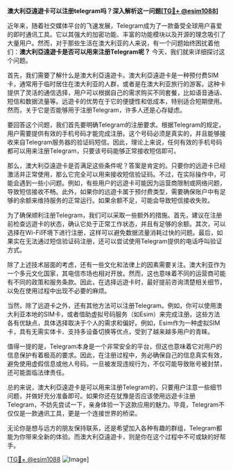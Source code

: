 **澳大利亞遠遊卡可以注册telegram吗？深入解析这一问题[[TG💪+ @esim1088](https://t.me/s/esim1088)]**

近年来，随着社交媒体平台的飞速发展，Telegram成为了一款备受全球用户喜爱的即时通讯工具。它以其强大的加密功能、丰富的功能模块以及开源的理念吸引了大量用户。然而，对于那些生活在澳大利亚的人来说，有一个问题始终困扰着他们：**澳大利亞遠遊卡是否可以用来注册Telegram呢？** 今天，我们就来详细探讨这个问题。

首先，我们需要了解什么是澳大利亞遠遊卡。澳大利亞遠遊卡是一种预付费SIM卡，通常用于临时居住在澳大利亚的人群，或者是在澳大利亚旅行的游客。这种卡提供了灵活的通信选择，用户可以根据自己的需求购买不同套餐，比如语音通话、短信和数据流量等。远遊卡的优势在于它的便捷性和低成本，特别适合短期使用。然而，关于它是否能够用于注册Telegram，许多人还是心存疑虑。

要回答这个问题，我们首先要明确Telegram的注册要求。根据Telegram的规定，用户需要提供有效的手机号码才能完成注册。这个号码必须是真实的，并且能够接收来自Telegram服务器的验证码短信。因此，理论上来说，任何有效的手机号码都可以用来注册Telegram，只要该号码能够正常接收短信即可。

那么，澳大利亞遠遊卡是否满足这些条件呢？答案是肯定的。只要你的远遊卡已经激活并正常使用，那么它完全可以用来接收短信验证码。不过，在实际操作中，可能会遇到一些小问题。例如，有些用户的远遊卡可能因为运营商限制或网络问题，导致短信接收不畅。此外，如果你的远遊卡属于预付费类型，需要确保账户中有足够的余额来维持服务的正常运行。如果余额不足，可能会导致短信接收失败。

为了确保顺利注册Telegram，我们可以采取一些额外的措施。首先，建议在注册前检查远遊卡的状态，确认它处于正常工作状态，并且有足够的余额。其次，可以选择在Wi-Fi环境下进行注册，这样可以避免数据流量消耗过快的问题。最后，如果实在无法通过短信验证码注册，还可以尝试使用Telegram提供的电话呼叫验证方式。

除了上述技术层面的考虑，还有一些文化和法律上的因素需要关注。澳大利亚作为一个多元文化国家，其电信市场也相对开放。然而，这也意味着不同的运营商可能有不同的政策和服务条款。因此，在选择远遊卡时，最好提前咨询清楚相关细节，以免在使用过程中出现不必要的麻烦。

当然，除了远遊卡之外，还有其他方法可以注册Telegram。例如，你可以使用澳大利亚本地的SIM卡，或者借助虚拟号码服务（如Esim）来完成注册。这些方法各有优缺点，具体选择取决于个人的需求和偏好。例如，Esim作为一种虚拟SIM卡，具有无需实体卡、支持多设备切换等优点，受到了越来越多用户的青睐。

值得一提的是，Telegram本身是一个非常安全的平台，但这也意味着它对用户的信息保护有着极高的要求。因此，在注册过程中，务必确保自己的信息真实有效，避免使用虚假信息或他人号码。一旦被发现违规行为，不仅可能导致账号被封禁，还可能面临法律责任。

总的来说，澳大利亞遠遊卡是可以用来注册Telegram的，只要用户注意一些细节问题，并做好充分准备即可。如果你还在犹豫是否应该使用远遊卡注册Telegram，不妨先尝试一下，亲身体验一下这款应用的魅力。毕竟，Telegram不仅仅是一款通讯工具，更是一个连接世界的桥梁。

无论你是想与远方的朋友保持联系，还是希望加入各种有趣的群组，Telegram都能为你带来全新的体验。而澳大利亞遠遊卡，则是你在这个过程中不可或缺的好帮手。

[[TG💪+ @esim1088](https://t.me/s/esim1088) ![Image](https://i.postimg.cc/4NQfJmqS/Snipaste-2025-05-13-00-14-12.png)]